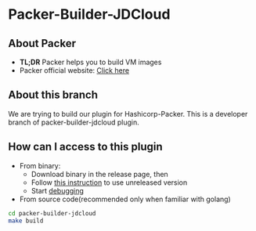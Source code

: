 # Packer-Builder-JDCloud

## About Packer

- **TL;DR** Packer helps you to build VM images
- Packer official website: [Click here](www.packer.io)

## About this branch

We are trying to build our plugin for Hashicorp-Packer. This is a developer branch of packer-builder-jdcloud plugin.

## How can I access to this plugin

- From binary:
    - Download binary in the release page, then 
    - Follow [this instruction](https://www.packer.io/docs/extending/plugins.html#installing-plugins) to use unreleased version
    - Start [debugging](https://www.packer.io/docs/other/debugging.html)
- From source code(recommended only when familiar with golang)
```bash
cd packer-builder-jdcloud
make build
```